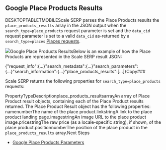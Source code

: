 Google Place Products Results
-----------------------------

DESKTOPTABLETMOBILEScale SERP parses the Place Products results the `place_products_results` array in the JSON output when the `search_type=place_products` request parameter is set and the `data_cid` request parameter is set to a valid `data_cid` as-returned by a `search_type=places` [Places requests](/docs/search-api/searches/google/places).

![](https://apiimages.imgix.net/scaleserp/images/png/docs/google_place_products.png?auto=format&ixlib=react-9.5.1-beta.1&w=600)Google Place Products ResultsBelow is an example of how the Place Products are represented in the Scale SERP result JSON:

{"request\_info":{...}"search\_metadata":{...}"search\_parameters":{...}"search\_information":{...}"place\_products\_results":[...]}Copy### 

Scale SERP returns the following properties for `search_type=place_products` requests:

PropertyTypeDescriptionplace\_products\_resultsarrayAn array of Place Product result objects, containing each of the Place Product results returned. The Place Product Result object has the following properties:  
namenumberThe name of the place product.linkstringA link to the place product landing page.imagestringAn image URL to the place product image.pricestringThe raw price (as a locale-specific string), if shown, of the place product.positionnumberThe position of the place product in the `place_products_results` array.Next Steps

* [Google Place Products Parameters](/docs/search-api/searches/google/place-products)
